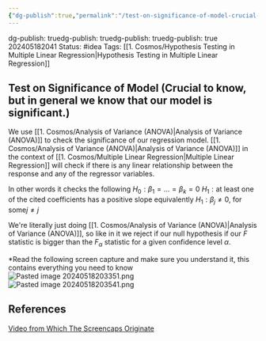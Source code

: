 ```yaml
---
{"dg-publish":true,"permalink":"/test-on-significance-of-model-crucial-to-know-but-in-general-we-know-that-our-model-is-significant/"}
---
```


dg-publish: truedg-publish: truedg-publish: truedg-publish: true
202405182041
Status: #idea
Tags: [[1. Cosmos/Hypothesis Testing in Multiple Linear Regression\|Hypothesis Testing in Multiple Linear Regression]]
## Test on Significance of Model (Crucial to know, but in general we know that our model is significant.)
We use [[1. Cosmos/Analysis of Variance (ANOVA)\|Analysis of Variance (ANOVA)]] to check the significance of our regression model.
[[1. Cosmos/Analysis of Variance (ANOVA)\|Analysis of Variance (ANOVA)]] in the context of [[1. Cosmos/Multiple Linear Regression\|Multiple Linear Regression]] will check if there is any linear relationship between the response and any of the regressor variables.

In other words it checks the following 
$H_0: \beta_1 = \dots = \beta_k = 0$ 
$H_1: \text{at least one of the cited coefficients has a positive slope}$
equivalently
$H_1 : \beta_j \ne 0 \text{, for some} j \ne j$ 

We're literally just doing [[1. Cosmos/Analysis of Variance (ANOVA)\|Analysis of Variance (ANOVA)]], so like in it we reject if our null hypothesis if our $F$ statistic is bigger than the $F_\alpha$ statistic for a given confidence level $\alpha$.

*Read the following screen capture and make sure you understand it, this contains everything you need to know
![Pasted image 20240518203351.png](/img/user/3.%20Black%20Holes/Files/Pasted%20image%2020240518203351.png)
![Pasted image 20240518203541.png](/img/user/3.%20Black%20Holes/Files/Pasted%20image%2020240518203541.png)

## References
[Video from Which The Screencaps Originate](https://www.youtube.com/watch?v=4jTeyIc9bVA&list=PLbMVogVj5nJSpj5sl-8tdKARg1lw2wEa-&index=7)
